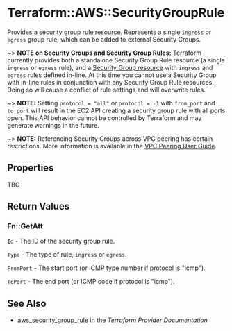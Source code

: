 # Terraform::AWS::SecurityGroupRule

Provides a security group rule resource. Represents a single `ingress` or
`egress` group rule, which can be added to external Security Groups.

~> **NOTE on Security Groups and Security Group Rules:** Terraform currently
provides both a standalone Security Group Rule resource (a single `ingress` or
`egress` rule), and a [Security Group resource](security_group.html) with `ingress` and `egress` rules
defined in-line. At this time you cannot use a Security Group with in-line rules
in conjunction with any Security Group Rule resources. Doing so will cause
a conflict of rule settings and will overwrite rules.

~> **NOTE:** Setting `protocol = "all"` or `protocol = -1` with `from_port` and `to_port` will result in the EC2 API creating a security group rule with all ports open. This API behavior cannot be controlled by Terraform and may generate warnings in the future.

~> **NOTE:** Referencing Security Groups across VPC peering has certain restrictions. More information is available in the [VPC Peering User Guide](https://docs.aws.amazon.com/vpc/latest/peering/vpc-peering-security-groups.html).

## Properties

TBC

## Return Values

### Fn::GetAtt

`Id` - The ID of the security group rule.

`Type` - The type of rule, `ingress` or `egress`.

`FromPort` - The start port (or ICMP type number if protocol is "icmp").

`ToPort` - The end port (or ICMP code if protocol is "icmp").

## See Also

* [aws_security_group_rule](https://www.terraform.io/docs/providers/aws/r/security_group_rule.html) in the _Terraform Provider Documentation_